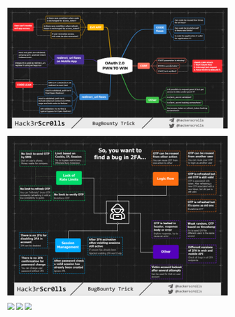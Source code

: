 

![](OAuth_bugs.png)

![](2FA_bugs.png)

<img src="https://github.com/hackerscrolls/SecurityTips/raw/master/MindMaps/iOS_Security.jpg" width="1080" />

<img src="https://raw.githubusercontent.com/hackerscrolls/SecurityTips/master/MindMaps/iOS_for_BugBounty.jpg" width="1080" />

<img src="https://raw.githubusercontent.com/hackerscrolls/SecurityTips/master/MindMaps/SSRF.png" width="1080" />
